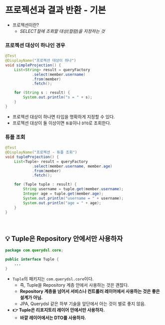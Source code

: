 # 프로젝션과 결과 반환 - 기본

- 프로젝션이란?
    - _SELECT절에 조회할 대상(컬럼)을 지정하는 것_

### 프로젝션 대상이 하나인 경우

```java
@Test
@DisplayName("프로젝션 대상이 하나")
void simpleProjection() {
	List<String> result = queryFactory
            .select(member.username)
            .from(member)
            .fetch();

	for (String s : result) {
		System.out.println("s = " + s);
	}
}
```

- 프로젝션 대상이 하나면 타입을 명확하게 지정할 수 있다.
- 프로젝션 대상이 둘 이상이면 `튜플`이나 `DTO`로 조회한다.


### 튜플 조회

```java
@Test
@DisplayName("프로젝션 - 튜플 조회")
void tupleProjection() {
    List<Tuple> result = queryFactory
            .select(member.username, member.age)
            .from(member)
            .fetch();

    for (Tuple tuple : result) {
        String username = tuple.get(member.username);
        Integer age = tuple.get(member.age);
        System.out.println("username = " + username);
        System.out.println("age = " + age);
    }
}
```



<br>

## 💡 Tuple은 Repository 안에서만 사용하자

```java
package com.querydsl.core;

public interface Tuple { 
    ...
}
```

- `Tuple`의 패키지는 `com.querydsl.core`이다.
    - 즉, Tuple을 Repository 계층 안에서 사용하는 것은 괜찮다.
    - **Repository 계층을 넘어서 서비스나 컨트롤러 레이어에서 사용하는 것은 좋은 설계가 아님.**
    - JPA, Querydsl 같은 하부 기술을 앞단에서 아는 것이 별로 좋지 않음.
- **👉 Tuple은 리포지토리 레이어 안에서만 사용하자.**
    - **바깥 레이어에서는 DTO를 사용하자.**